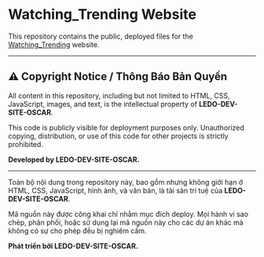# Watching_Trending Website

This repository contains the public, deployed files for the [Watching_Trending](https://ledo-dev-site-oscar.github.io/Watching_Trending/) website.

---

## ⚠️ Copyright Notice / Thông Báo Bản Quyền

All content in this repository, including but not limited to HTML, CSS, JavaScript, images, and text, is the intellectual property of **LEDO-DEV-SITE-OSCAR**.

This code is publicly visible for deployment purposes only. Unauthorized copying, distribution, or use of this code for other projects is strictly prohibited.

**Developed by LEDO-DEV-SITE-OSCAR.**

---

Toàn bộ nội dung trong repository này, bao gồm nhưng không giới hạn ở HTML, CSS, JavaScript, hình ảnh, và văn bản, là tài sản trí tuệ của **LEDO-DEV-SITE-OSCAR**.

Mã nguồn này được công khai chỉ nhằm mục đích deploy. Mọi hành vi sao chép, phân phối, hoặc sử dụng lại mã nguồn này cho các dự án khác mà không có sự cho phép đều bị nghiêm cấm.

**Phát triển bởi LEDO-DEV-SITE-OSCAR.**

